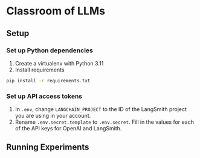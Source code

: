 # Classroom of LLMs

## Setup

### Set up Python dependencies
1. Create a virtualenv with Python 3.11
2. Install requirements
```bash
pip install -r requirements.txt
```

### Set up API access tokens
1. In `.env`, change `LANGCHAIN_PROJECT` to the ID of the LangSmith project you are using in your account.
2. Rename `.env.secret.template` to `.env.secret`. Fill in the values for each of the API keys for OpenAI and LangSmith.


## Running Experiments


